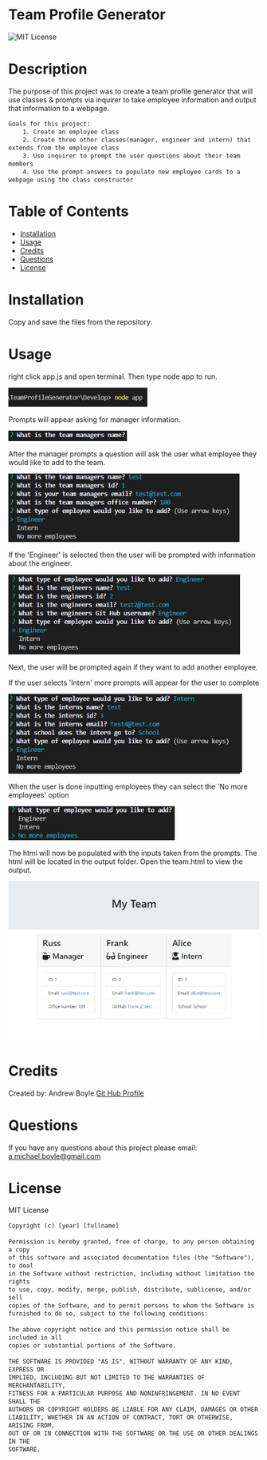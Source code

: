 
# Team Profile Generator
![MIT License](https://img.shields.io/badge/license-MIT%20License-blue.svg)

# Description
The purpose of this project was to create a team profile generator that will use classes & prompts via inquirer to take employee information and output that information to a webpage.

    Goals for this project:
        1. Create an employee class
        2. Create three other classes(manager, engineer and intern) that extends from the employee class
        3. Use inquirer to prompt the user questions about their team members
        4. Use the prompt answers to populate new employee cards to a webpage using the class constructor

# Table of Contents
* [Installation](#installation)
* [Usage](#usage)
* [Credits](#credits)
* [Questions](#questions)
* [License](#license)

# Installation
Copy and save the files from the repository.

# Usage

right click app.js and open terminal. Then type node app to run.

![run node](Assets/screenshots/runSS.jpg)

Prompts will appear asking for manager information.

![run node](Assets/screenshots/firstPromptSS.jpg)

After the manager prompts a question will ask the user what employee they would like to add to the team.

![run node](Assets/screenshots/employeePromptSS.jpg)

If the 'Engineer' is selected then the user will be prompted with information about the engineer.

![run node](Assets/screenshots/engineerSS.jpg)

Next, the user will be prompted again if they want to add another employee.

If the user selects 'Intern' more prompts will appear for the user to complete

![run node](Assets/screenshots/internSS.jpg)

When the user is done inputting employees they can select the 'No more employees' option

![run node](Assets/screenshots/noMoreSS.jpg)

The html will now be populated with the inputs taken from the prompts. The html will be located in the output folder. Open the team.html to view the output.

![run node](Assets/screenshots/htmlOutputSS.jpg)

# Credits
Created by: 
Andrew Boyle
[Git Hub Profile](https://github.com/Andyb2)

# Questions
If you have any questions about this project please email:
a.michael.boyle@gmail.com

# License

MIT License

    Copyright (c) [year] [fullname]

    Permission is hereby granted, free of charge, to any person obtaining a copy
    of this software and associated documentation files (the "Software"), to deal
    in the Software without restriction, including without limitation the rights
    to use, copy, modify, merge, publish, distribute, sublicense, and/or sell
    copies of the Software, and to permit persons to whom the Software is
    furnished to do so, subject to the following conditions:

    The above copyright notice and this permission notice shall be included in all
    copies or substantial portions of the Software.

    THE SOFTWARE IS PROVIDED "AS IS", WITHOUT WARRANTY OF ANY KIND, EXPRESS OR
    IMPLIED, INCLUDING BUT NOT LIMITED TO THE WARRANTIES OF MERCHANTABILITY,
    FITNESS FOR A PARTICULAR PURPOSE AND NONINFRINGEMENT. IN NO EVENT SHALL THE
    AUTHORS OR COPYRIGHT HOLDERS BE LIABLE FOR ANY CLAIM, DAMAGES OR OTHER
    LIABILITY, WHETHER IN AN ACTION OF CONTRACT, TORT OR OTHERWISE, ARISING FROM,
    OUT OF OR IN CONNECTION WITH THE SOFTWARE OR THE USE OR OTHER DEALINGS IN THE
    SOFTWARE.
  